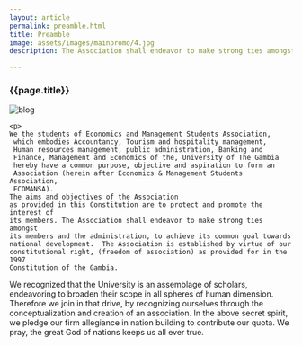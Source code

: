 ```yaml
---
layout: article
permalink: preamble.html
title: Preamble
image: assets/images/mainpromo/4.jpg
description: The Association shall endeavor to make strong ties amongst its members and the administration, to achieve its common goal towards national development

---
```

<div class="">
	<h3>{{page.title}}</h3>
	<img src="{{page.image}}" alt="blog">

	<p>
	We the students of Economics and Management Students Association,
	 which embodies Accountancy, Tourism and hospitality management,
	 Human resources management, public administration, Banking and
	 Finance, Management and Economics of the, University of The Gambia
	 hereby have a common purpose, objective and aspiration to form an
	 Association (herein after Economics & Management Students Association,
	 ECOMANSA).
	The aims and objectives of the Association
	as provided in this Constitution are to protect and promote the interest of
	its members. The Association shall endeavor to make strong ties amongst
	its members and the administration, to achieve its common goal towards
	national development.  The Association is established by virtue of our
	constitutional right, (freedom of association) as provided for in the 1997
	Constitution of the Gambia.
   </p>

   <p>
     We recognized that the University is an
    assemblage of scholars, endeavoring to broaden their scope in all spheres
    of human dimension.  Therefore we join in that drive, by recognizing
    ourselves through the conceptualization and creation of an association. In
    the above secret spirit, we pledge our firm allegiance in nation building to
    contribute our quota. We pray, the great God of nations keeps us all ever
    true.
    </p>

</div>
